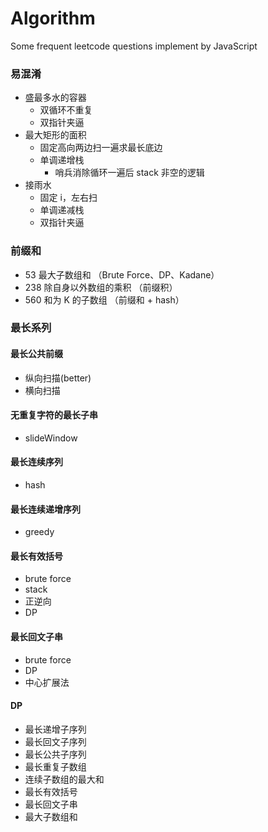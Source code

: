 # Algorithm

Some frequent leetcode questions implement by JavaScript

### 易混淆

- 盛最多水的容器
  - 双循环不重复
  - 双指针夹逼
- 最大矩形的面积
  - 固定高向两边扫一遍求最长底边
  - 单调递增栈
    - 哨兵消除循环一遍后 stack 非空的逻辑
- 接雨水
  - 固定 i，左右扫
  - 单调递减栈
  - 双指针夹逼

### 前缀和

- 53 最大子数组和 （Brute Force、DP、Kadane）
- 238 除自身以外数组的乘积 （前缀积）
- 560 和为 K 的子数组 （前缀和 + hash）

### 最长系列

#### 最长公共前缀

- 纵向扫描(better)
- 横向扫描

#### 无重复字符的最长子串

- slideWindow

#### 最长连续序列

- hash

#### 最长连续递增序列

- greedy

#### 最长有效括号

- brute force
- stack
- 正逆向
- DP

#### 最长回文子串

- brute force
- DP
- 中心扩展法

#### DP

- 最长递增子序列
- 最长回文子序列
- 最长公共子序列
- 最长重复子数组
- 连续子数组的最大和
- 最长有效括号
- 最长回文子串
- 最大子数组和
